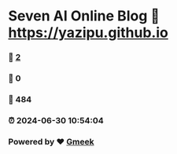 # Seven AI Online Blog :link: https://yazipu.github.io 
### :page_facing_up: [2](https://yazipu.github.io/tag.html) 
### :speech_balloon: 0 
### :hibiscus: 484 
### :alarm_clock: 2024-06-30 10:54:04 
### Powered by :heart: [Gmeek](https://github.com/Meekdai/Gmeek)
